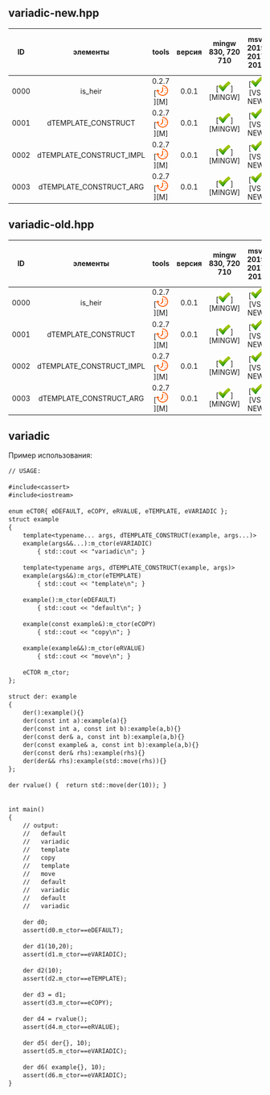 ﻿
[P]: ../../icons/progress.png
[V]: ../../icons/success.png
[X]: ../../icons/failed.png
[D]: ../../icons/danger.png
[E]: ../../icons/empty.png
[N]: ../../icons/na.png

variadic-new.hpp
---

| **ID** | элементы                 | tools           | версия | mingw 830, 720 710 | msvc 2019, 2017, 2015 | msvc 2013, 2012, 2010, 2008 |  
|:------:|:------------------------:|:---------------:|:------:|:------------------:|:---------------------:|:---------------------------:|  
|  0000  | is_heir                  | 0.2.7 [![P]][M] | 0.0.1  |   [![V]][MINGW]    |  [![V]][VS-NEW]       | [![V]][VS-OLD]              |  
|  0001  | dTEMPLATE_CONSTRUCT      | 0.2.7 [![P]][M] | 0.0.1  |   [![V]][MINGW]    |  [![V]][VS-NEW]       | [![V]][VS-OLD]              |  
|  0002  | dTEMPLATE_CONSTRUCT_IMPL | 0.2.7 [![P]][M] | 0.0.1  |   [![V]][MINGW]    |  [![V]][VS-NEW]       | [![V]][VS-OLD]              |  
|  0003  | dTEMPLATE_CONSTRUCT_ARG  | 0.2.7 [![P]][M] | 0.0.1  |   [![V]][MINGW]    |  [![V]][VS-NEW]       | [![V]][VS-OLD]              |  

variadic-old.hpp
---

| **ID** | элементы                 | tools           | версия | mingw 830, 720 710 | msvc 2019, 2017, 2015 | msvc 2013, 2012, 2010, 2008 |  
|:------:|:------------------------:|:---------------:|:------:|:------------------:|:---------------------:|:---------------------------:|  
|  0000  | is_heir                  | 0.2.7 [![P]][M] | 0.0.1  |   [![V]][MINGW]    |  [![V]][VS-NEW]       | [![V]][VS-OLD]              |  
|  0001  | dTEMPLATE_CONSTRUCT      | 0.2.7 [![P]][M] | 0.0.1  |   [![V]][MINGW]    |  [![V]][VS-NEW]       | [![V]][VS-OLD]              |  
|  0002  | dTEMPLATE_CONSTRUCT_IMPL | 0.2.7 [![P]][M] | 0.0.1  |   [![V]][MINGW]    |  [![V]][VS-NEW]       | [![V]][VS-OLD]              |  
|  0003  | dTEMPLATE_CONSTRUCT_ARG  | 0.2.7 [![P]][M] | 0.0.1  |   [![V]][MINGW]    |  [![V]][VS-NEW]       | [![V]][VS-OLD]              |  


variadic
---

Пример использования:


```
// USAGE:

#include<cassert>
#include<iostream>

enum eCTOR{ eDEFAULT, eCOPY, eRVALUE, eTEMPLATE, eVARIADIC };
struct example
{
    template<typename... args, dTEMPLATE_CONSTRUCT(example, args...)>
    example(args&&...):m_ctor(eVARIADIC)
        { std::cout << "variadic\n"; }
    
    template<typename args, dTEMPLATE_CONSTRUCT(example, args)>
    example(args&&):m_ctor(eTEMPLATE)
        { std::cout << "template\n"; }

    example():m_ctor(eDEFAULT)
        { std::cout << "default\n"; }

    example(const example&):m_ctor(eCOPY)
        { std::cout << "copy\n"; }

    example(example&&):m_ctor(eRVALUE)
        { std::cout << "move\n"; }

    eCTOR m_ctor;
};

struct der: example
{
    der():example(){}
    der(const int a):example(a){}
    der(const int a, const int b):example(a,b){}
    der(const der& a, const int b):example(a,b){}
    der(const example& a, const int b):example(a,b){}
    der(const der& rhs):example(rhs){}
    der(der&& rhs):example(std::move(rhs)){}
};

der rvalue() {  return std::move(der(10)); }


int main()
{
    // output:
    //   default
    //   variadic
    //   template
    //   copy
    //   template
    //   move
    //   default
    //   variadic    
    //   default
    //   variadic        

    der d0;
    assert(d0.m_ctor==eDEFAULT);

    der d1(10,20);
    assert(d1.m_ctor==eVARIADIC);

    der d2(10);
    assert(d2.m_ctor==eTEMPLATE);
    
    der d3 = d1;
    assert(d3.m_ctor==eCOPY);

    der d4 = rvalue();
    assert(d4.m_ctor==eRVALUE);
    
    der d5( der{}, 10);
    assert(d5.m_ctor==eVARIADIC);
    
    der d6( example{}, 10);
    assert(d6.m_ctor==eVARIADIC);
}
```

